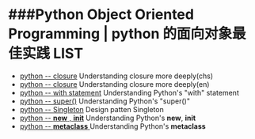 


###Python Object Oriented Programming | python 的面向对象最佳实践 LIST
===========================

* [python -- closure](http://www.cnblogs.com/ChrisChen3121/p/3208119.html) Understanding closure more deeply(chs)
* [python -- closure](http://www.shutupandship.com/2012/01/python-closures-explained.html) Understanding closure more deeply(en)
* [python -- with statement](http://effbot.org/zone/python-with-statement.htm) Understanding Python's "with" statement
* [python -- super()](http://blog.csdn.net/johnsonguo/article/details/585193) Understanding Python's "super()"
* [python -- Singleton](http://stackoverflow.com/questions/6760685/creating-a-singleton-in-python) Design patten Singleton
* [python -- __new__ , __init__](http://stackoverflow.com/questions/674304/pythons-use-of-new-and-init) Understanding Python's __new__, __init__
* [python -- __metaclass__ ](http://stackoverflow.com/questions/674304/pythons-use-of-new-and-init) Understanding Python's __metaclass__ 